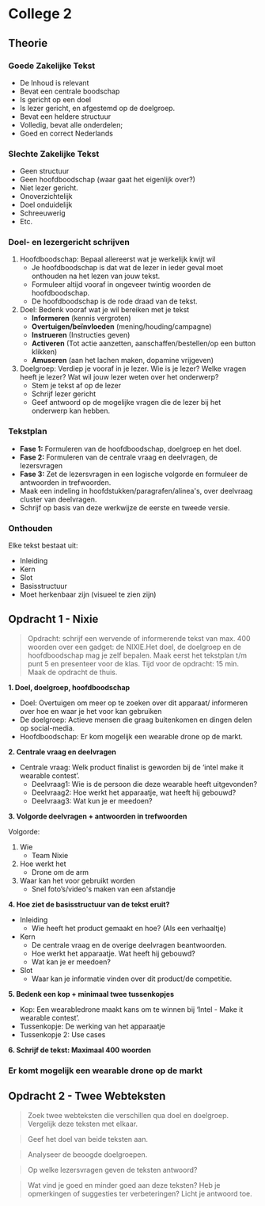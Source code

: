 # College 2
## Theorie

### Goede Zakelijke Tekst

* De Inhoud is relevant 
* Bevat een centrale boodschap 
* Is gericht op een doel 
* Is lezer gericht, en afgestemd op de doelgroep. 
* Bevat een heldere structuur 
* Volledig, bevat alle onderdelen; 
* Goed en correct Nederlands

### Slechte Zakelijke Tekst

* Geen structuur 
* Geen hoofdboodschap (waar gaat het eigenlijk over?) 
* Niet lezer gericht. 
* Onoverzichtelijk 
* Doel onduidelijk 
* Schreeuwerig 
* Etc.

### Doel- en lezergericht schrijven 

1. Hoofdboodschap: Bepaal allereerst wat je werkelijk kwijt wil
	* Je hoofdboodschap is dat wat de lezer in ieder geval moet onthouden na het lezen van jouw tekst. 
	* Formuleer altijd vooraf in ongeveer twintig woorden de hoofdboodschap. 
	* De hoofdboodschap is de rode draad van de tekst.
2. Doel: Bedenk vooraf wat je wil bereiken met je tekst 
	* **Informeren** (kennis vergroten) 
	* **Overtuigen/beïnvloeden** (mening/houding/campagne) 
	* **Instrueren** (Instructies geven) 
	* **Activeren** (Tot actie aanzetten, aanschaffen/bestellen/op een button klikken) 
	* **Amuseren** (aan het lachen maken, dopamine vrijgeven) 
3. Doelgroep: Verdiep je vooraf in je lezer. Wie is je lezer? Welke vragen heeft je lezer? Wat wil jouw lezer weten over het onderwerp? 
	* Stem je tekst af op de lezer 
	* Schrijf lezer gericht 
	* Geef antwoord op de mogelijke vragen die de lezer bij het onderwerp kan hebben. 

### Tekstplan

* **Fase 1:** Formuleren van de hoofdboodschap, doelgroep en het doel. 
* **Fase 2:** Formuleren van de centrale vraag en deelvragen, de lezersvragen 
* **Fase 3:** Zet de lezersvragen in een logische volgorde en formuleer de antwoorden in trefwoorden. 
* Maak een indeling in hoofdstukken/paragrafen/alinea's, over deelvraag cluster van deelvragen. 
* Schrijf op basis van deze werkwijze de eerste en tweede versie. 

### Onthouden
Elke tekst bestaat uit: 

* Inleiding 
* Kern 
* Slot 
* Basisstructuur 
* Moet herkenbaar zijn (visueel te zien zijn) 

## Opdracht 1 - Nixie

> Opdracht: schrijf een wervende of informerende tekst van max. 400 woorden over een gadget: de NIXIE.Het doel, de doelgroep en de hoofdboodschap mag je zelf bepalen. Maak eerst het tekstplan t/m punt 5 en presenteer voor de klas. Tijd voor de opdracht: 15 min. Maak de opdracht de thuis.

**1. Doel, doelgroep, hoofdboodschap**

* Doel: Overtuigen om meer op te zoeken over dit apparaat/ informeren over hoe en waar je het voor kan gebruiken 
* De doelgroep: Actieve mensen die graag buitenkomen en dingen delen op social-media. 
* Hoofdboodschap: Er kom mogelijk een wearable drone op de markt. 

**2. Centrale vraag en deelvragen** 

* Centrale vraag: Welk product finalist is geworden bij de ‘intel make it wearable contest’. 
	* Deelvraag1: Wie is de persoon die deze wearable heeft uitgevonden? 
	* Deelvraag2: Hoe werkt het apparaatje, wat heeft hij gebouwd? 
	* Deelvraag3: Wat kun je er meedoen? 

**3. Volgorde deelvragen + antwoorden in trefwoorden**

Volgorde:

1. Wie
	- Team Nixie
2. Hoe werkt het
	- Drone om de arm
3. Waar kan het voor gebruikt worden
	- Snel foto’s/video's maken van een afstandje

**4. Hoe ziet de basisstructuur van de tekst eruit?**

* Inleiding
	* Wie heeft het product gemaakt en hoe? (Als een verhaaltje) 
* Kern
	* De centrale vraag en de overige deelvragen beantwoorden. 
	* Hoe werkt het apparaatje. Wat heeft hij gebouwd? 
	* Wat kan je er meedoen? 
* Slot
	* Waar kan je informatie vinden over dit product/de competitie. 

**5. Bedenk een kop + minimaal twee tussenkopjes**

* Kop: Een wearabledrone maakt kans om te winnen bij ‘Intel - Make it wearable contest’. 
* Tussenkopje: De werking van het apparaatje 
* Tussenkopje 2: Use cases 

**6. Schrijf de tekst: Maximaal 400 woorden**

### Er komt mogelijk een wearable drone op de markt


## Opdracht 2 - Twee Webteksten
> Zoek twee webteksten die verschillen qua doel en doelgroep.
> Vergelijk deze teksten met elkaar.

> Geef het doel van beide teksten aan.

> Analyseer de beoogde doelgroepen.

> Op welke lezersvragen geven de teksten antwoord?

> Wat vind je goed en minder goed aan deze teksten? Heb je opmerkingen of suggesties ter verbeteringen? Licht je antwoord toe.


